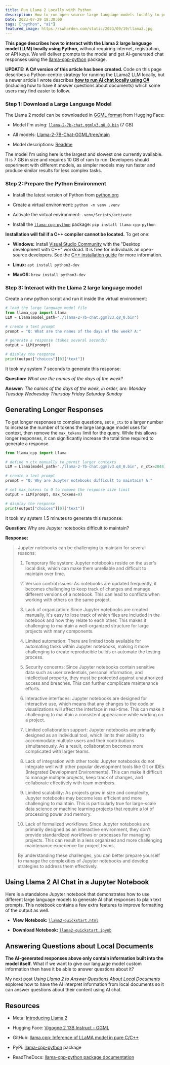 ```yaml
---
title: Run Llama 2 Locally with Python
description: How to run open source large language models locally to provide AI chat responses to text prompts
Date: 2023-07-29 18:30:00
tags: ["python", "ai"]
featured_image: https://swharden.com/static/2023/09/19/llama2.jpg
---
```


**This page describes how to interact with the Llama 2 large language model (LLM) locally using Python,** without requiring internet, registration, or API keys. We will deliver prompts to the model and get AI-generated chat responses using the [llama-cpp-python](https://pypi.org/project/llama-cpp-python/) package.

<div class="my-5">
<div class="alert alert-primary" role="alert">
    <strong>
        UPDATE: A C# version of this article has been created.
    </strong>
    Code on this page describes a Python-centric strategy for running the LLama2 LLM locally,
    but a newer article I wrote describes 
    <a href="/blog/2024-02-19-local-ai-chat-csharp/"><strong>how to run AI chat locally using C#</strong></a>
    (including how to have it answer questions about documents) which some users may
    find easier to follow.
</div>
</div>

### Step 1: Download a Large Language Model
The Llama 2 model can be downloaded in [GGML format](https://github.com/ggerganov/ggml) from Hugging Face:

* Model I'm using: [`llama-2-7b-chat.ggmlv3.q8_0.bin`](https://huggingface.co/TheBloke/Llama-2-7B-Chat-GGML/blob/main/llama-2-7b-chat.ggmlv3.q8_0.bin) (7 GB)

* All models: [Llama-2-7B-Chat-GGML/tree/main](https://huggingface.co/TheBloke/Llama-2-7B-Chat-GGML/tree/main)

* Model descriptions: [Readme](https://huggingface.co/TheBloke/Llama-2-7B-Chat-GGML#provided-files)

The model I'm using here is the largest and slowest one currently available. It is 7 GB in size and requires 10 GB of ram to run. Developers should experiment with different models, as simpler models may run faster and produce similar results for less complex tasks.

### Step 2: Prepare the Python Environment

* Install the latest version of Python from [python.org](https://www.python.org/)

* Create a virtual environment: `python -m venv .venv`

* Activate the virtual environment: `.venv/Scripts/activate`

* Install the [`llama-cpp-python`](https://pypi.org/project/llama-cpp-python/) package: `pip install llama-cpp-python`

**Installation will fail if a C++ compiler cannot be located.** To get one:

* **Windows:** Install [Visual Studio Community](https://visualstudio.microsoft.com/vs/community/) with the "Desktop development with C++" workload. It is free for individuals an open-source developers. See the [C++ installation guide](https://learn.microsoft.com/en-us/cpp/build/vscpp-step-0-installation) for more information.


* **Linux:** `apt install python3-dev`

* **MacOS:** `brew install python3-dev`


### Step 3: Interact with the Llama 2 large language model

Create a new python script and run it inside the virtual environment:

```py
# load the large language model file
from llama_cpp import Llama
LLM = Llama(model_path="./llama-2-7b-chat.ggmlv3.q8_0.bin")

# create a text prompt
prompt = "Q: What are the names of the days of the week? A:"

# generate a response (takes several seconds)
output = LLM(prompt)

# display the response
print(output["choices"][0]["text"])
```

It took my system 7 seconds to generate this response:

**Question:** _What are the names of the days of the week?_

**Answer:** _The names of the days of the week, in order, are: Monday Tuesday Wednesday Thursday Friday Saturday Sunday_

## Generating Longer Responses

To get longer responses to complex questions, set `n_ctx` to a larger number to increase the number of tokens the large language model uses for context, then remove the `max_tokens` limit for the query. While this allows longer responses, it can significantly increase the total time required to generate a response.

```py
from llama_cpp import Llama

# define n_ctx manually to permit larger contexts
LLM = Llama(model_path="./llama-2-7b-chat.ggmlv3.q8_0.bin", n_ctx=2048)

# create a text prompt
prompt = "Q: Why are Jupyter notebooks difficult to maintain? A:"

# set max_tokens to 0 to remove the response size limit
output = LLM(prompt, max_tokens=0)

# display the response
print(output["choices"][0]["text"])
```

It took my system 1.5 minutes to generate this response:

**Question:** Why are Jupyter notebooks difficult to maintain? 

**Response:**
> Jupyter notebooks can be challenging to maintain for several reasons: 
> 
> 1. Temporary file system: Jupyter notebooks reside on the user's local disk, which can make them unreliable and difficult to maintain over time. 
> 
> 2. Version control issues: As notebooks are updated frequently, it becomes challenging to keep track of changes and manage different versions of a notebook. This can lead to conflicts when working with others on the same project. 
> 
> 3. Lack of organization: Since Jupyter notebooks are created manually, it's easy to lose track of which files are included in the notebook and how they relate to each other. This makes it challenging to maintain a well-organized structure for large projects with many components. 
> 
> 4. Limited automation: There are limited tools available for automating tasks within Jupyter notebooks, making it more challenging to create reproducible builds or automate the testing process. 
> 
> 5. Security concerns: Since Jupyter notebooks contain sensitive data such as user credentials, personal information, and intellectual property, they must be protected against unauthorized access and breaches. This can further complicate maintenance efforts. 
> 
> 6. Interactive interfaces: Jupyter notebooks are designed for interactive use, which means that any changes to the code or visualizations will affect the interface in real-time. This can make it challenging to maintain a consistent appearance while working on a project. 
> 
> 7. Limited collaboration support: Jupyter notebooks are primarily designed as an individual tool, which limits their ability to accommodate multiple users and their contributions simultaneously. As a result, collaboration becomes more complicated with larger teams. 
> 
> 8. Lack of integration with other tools: Jupyter notebooks do not integrate well with other popular development tools like Git or IDEs (Integrated Development Environments). This can make it difficult to manage multiple projects, keep track of changes, and collaborate effectively with team members. 
> 
> 9. Limited scalability: As projects grow in size and complexity, Jupyter notebooks may become less efficient and more challenging to maintain. This is particularly true for large-scale data science or machine learning projects that require a lot of processing power and memory. 
> 
> 10. Lack of formalized workflows: Since Jupyter notebooks are primarily designed as an interactive environment, they don't provide standardized workflows or processes for managing projects. This can result in a less organized and more challenging maintenance experience for project teams. 
> 
> By understanding these challenges, you can better prepare yourself to manage the complexities of Jupyter notebooks and develop strategies to address them effectively.

## Using Llama 2 AI Chat in a Jupyter Notebook

Here is a standalone Jupyter notebook that demonstrates how to use different large language models to generate AI chat responses to plain text prompts. This notebook contains a few extra features to improve formatting of the output as well.

* **View Notebook:** [`llama2-quickstart.html`](https://swharden.com/static/2023/07/30/llama2-quickstart.html)

* **Download Notebook:** [`llama2-quickstart.ipynb`](https://swharden.com/static/2023/07/30/llama2-quickstart.ipynb.zip)
  
## Answering Questions about Local Documents

**The AI-generated responses above only contain information built into the model itself.** What if we want to give our language model custom information then have it be able to answer questions about it? 

My next post [_Using Llama 2 to Answer Questions About Local Documents_](/blog/2023-07-30-ai-document-qa/) explores how to have the AI interpret information from local documents so it can answer questions about their content using AI chat.

## Resources

* Meta: [Introducing Llama 2](https://ai.meta.com/llama/)

* Hugging Face: [Vigogne 2 13B Instruct - GGML](https://huggingface.co/TheBloke/Vigogne-2-13B-Instruct-GGML)

* GitHub: [llama.cpp: Inference of LLaMA model in pure C/C++](https://github.com/ggerganov/llama.cpp)

* PyPi: [llama-cpp-python](https://pypi.org/project/llama-cpp-python/) package

* ReadTheDocs: [llama-cpp-python package documentation](https://llama-cpp-python.readthedocs.io/)